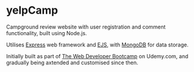 # yelpCamp

Campground review website with user registration and comment functionality, built using Node.js.

Utilises [Express](https://expressjs.com) web framework and [EJS](https://ejs.co), with [MongoDB](https://www.mongodb.com) for data storage.

Initially built as part of [The Web Developer Bootcamp](https://www.udemy.com/course/the-web-developer-bootcamp/) on Udemy.com, and gradually being axtended and customised since then.
